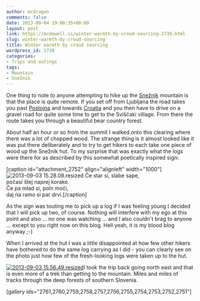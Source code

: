 ```yaml
---
author: mcdragon
comments: false
date: 2013-09-04 19:00:35+00:00
layout: post
link: https://mcdowell.si/winter-warmth-by-croud-sourcing-2739.html
slug: winter-warmth-by-croud-sourcing
title: Winter warmth by croud sourcing
wordpress_id: 2739
categories:
- Trips and outings
tags:
- Mountain
- Snežnik
---
```


One thing to note to anyone attempting to hike up the [Snežnik](http://en.wikipedia.org/wiki/Sne%C5%BEnik_%28mountain%29) mountain is that the place is quite remote. If you set off from Ljubljana the road takes you past [Postojna](http://en.wikipedia.org/wiki/Postojna) and towards [Croatia](http://en.wikipedia.org/wiki/Croatia) and you then have to drive on a gravel road for quite some time to get to the Sviščaki village. From there the route takes you through a beautiful bear country forest.

About half an hour or so from the summit I walked onto this clearing where there was a lot of chopped wood. The strange thing is it almost looked like it was put there deliberately and to try to get hikers to each take one piece of wood up the Snežnik hut. To my surprise that was exactly what the logs were there for as described by this somewhat poetically inspired sign:

[caption id="attachment_2752" align="alignleft" width="1000"]![2013-09-03 15.28.08.resized](https://img.mcdowell.si/2013/10/2013-09-03-15.28.08.resized-1.jpg) Če star si, slabe sape,  
počasi štej naprej korake.  
Če pa mlad si, poln moči,  
daj na ramo si par drvi.[/caption]


As the sign was touting me to pick up a log if I was feeling young I decided that I will pick up two, of course. Nothing will interfere with my ego at this point and also ... no one was watching ... and I also couldn't brag to anyone ... except to you right now on this blog. Hell yeah, it is my blood blog anyway ;-)


When I arrived at the hut I was a little disappointed at how few other hikers have bothered to do the same log carrying as I did - you can clearly see on the photo just how few of the fresh-looking logs were taken up to the hut.

[![2013-09-03 15.56.49.resized](https://img.mcdowell.si/2013/10/2013-09-03-15.56.49.resized-300x225.jpg)](https://img.mcdowell.si/2013/10/2013-09-03-15.56.49.resized.jpg)I took the trip back going north east and that is even more of a trek than getting to the mountain. Miles and miles of tracks through the deep forests of southern Slovenia.

[gallery ids="2761,2760,2759,2758,2757,2756,2755,2754,2753,2752,2751"]
